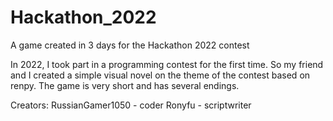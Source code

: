 # Hackathon_2022
A game created in 3 days for the Hackathon 2022 contest

In 2022, I took part in a programming contest for the first time. So my friend and I created a simple visual novel on the theme of the contest based on renpy. The game is very short and has several endings.

Creators:
RussianGamer1050 - coder
Ronyfu - scriptwriter
